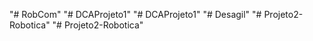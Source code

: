"# RobCom" 
"# DCAProjeto1" 
"# DCAProjeto1" 
"# Desagil" 
"# Projeto2-Robotica" 
"# Projeto2-Robotica" 
